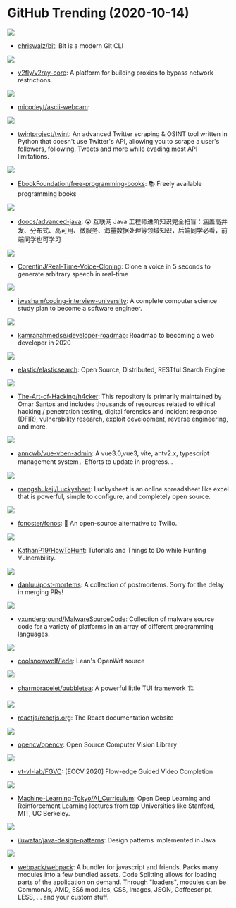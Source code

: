 # GitHub Trending (2020-10-14)

![](https://img.shields.io/badge/Go-New%20553-green?style=flat-square&logo=appveyor)
- [chriswalz/bit](https://github.com/chriswalz/bit): Bit is a modern Git CLI

![](https://img.shields.io/badge/Go-New%20188-green?style=flat-square&logo=appveyor)
- [v2fly/v2ray-core](https://github.com/v2fly/v2ray-core): A platform for building proxies to bypass network restrictions.

![](https://img.shields.io/badge/Python-New%2058-green?style=flat-square&logo=appveyor)
- [micodeyt/ascii-webcam](https://github.com/micodeyt/ascii-webcam): 

![](https://img.shields.io/badge/Python-New%20172-green?style=flat-square&logo=appveyor)
- [twintproject/twint](https://github.com/twintproject/twint): An advanced Twitter scraping & OSINT tool written in Python that doesn't use Twitter's API, allowing you to scrape a user's followers, following, Tweets and more while evading most API limitations.

![](https://img.shields.io/badge/none-New%20361-green?style=flat-square&logo=appveyor)
- [EbookFoundation/free-programming-books](https://github.com/EbookFoundation/free-programming-books): 📚 Freely available programming books

![](https://img.shields.io/badge/Java-New%20265-green?style=flat-square&logo=appveyor)
- [doocs/advanced-java](https://github.com/doocs/advanced-java): 😮 互联网 Java 工程师进阶知识完全扫盲：涵盖高并发、分布式、高可用、微服务、海量数据处理等领域知识，后端同学必看，前端同学也可学习

![](https://img.shields.io/badge/Python-New%20259-green?style=flat-square&logo=appveyor)
- [CorentinJ/Real-Time-Voice-Cloning](https://github.com/CorentinJ/Real-Time-Voice-Cloning): Clone a voice in 5 seconds to generate arbitrary speech in real-time

![](https://img.shields.io/badge/none-New%20396-green?style=flat-square&logo=appveyor)
- [jwasham/coding-interview-university](https://github.com/jwasham/coding-interview-university): A complete computer science study plan to become a software engineer.

![](https://img.shields.io/badge/none-New%20441-green?style=flat-square&logo=appveyor)
- [kamranahmedse/developer-roadmap](https://github.com/kamranahmedse/developer-roadmap): Roadmap to becoming a web developer in 2020

![](https://img.shields.io/badge/Java-New%2054-green?style=flat-square&logo=appveyor)
- [elastic/elasticsearch](https://github.com/elastic/elasticsearch): Open Source, Distributed, RESTful Search Engine

![](https://img.shields.io/badge/Python-New%20286-green?style=flat-square&logo=appveyor)
- [The-Art-of-Hacking/h4cker](https://github.com/The-Art-of-Hacking/h4cker): This repository is primarily maintained by Omar Santos and includes thousands of resources related to ethical hacking / penetration testing, digital forensics and incident response (DFIR), vulnerability research, exploit development, reverse engineering, and more.

![](https://img.shields.io/badge/TypeScript-New%20121-green?style=flat-square&logo=appveyor)
- [anncwb/vue-vben-admin](https://github.com/anncwb/vue-vben-admin): A vue3.0,vue3, vite, antv2.x, typescript management system，Efforts to update in progress...

![](https://img.shields.io/badge/JavaScript-New%20442-green?style=flat-square&logo=appveyor)
- [mengshukeji/Luckysheet](https://github.com/mengshukeji/Luckysheet): Luckysheet is an online spreadsheet like excel that is powerful, simple to configure, and completely open source.

![](https://img.shields.io/badge/JavaScript-New%20239-green?style=flat-square&logo=appveyor)
- [fonoster/fonos](https://github.com/fonoster/fonos): 🚀 An open-source alternative to Twilio.

![](https://img.shields.io/badge/none-New%2094-green?style=flat-square&logo=appveyor)
- [KathanP19/HowToHunt](https://github.com/KathanP19/HowToHunt): Tutorials and Things to Do while Hunting Vulnerability.

![](https://img.shields.io/badge/none-New%20204-green?style=flat-square&logo=appveyor)
- [danluu/post-mortems](https://github.com/danluu/post-mortems): A collection of postmortems. Sorry for the delay in merging PRs!

![](https://img.shields.io/badge/Assembly-New%20112-green?style=flat-square&logo=appveyor)
- [vxunderground/MalwareSourceCode](https://github.com/vxunderground/MalwareSourceCode): Collection of malware source code for a variety of platforms in an array of different programming languages.

![](https://img.shields.io/badge/C-New%2050-green?style=flat-square&logo=appveyor)
- [coolsnowwolf/lede](https://github.com/coolsnowwolf/lede): Lean's OpenWrt source

![](https://img.shields.io/badge/Go-New%20595-green?style=flat-square&logo=appveyor)
- [charmbracelet/bubbletea](https://github.com/charmbracelet/bubbletea): A powerful little TUI framework 🏗

![](https://img.shields.io/badge/JavaScript-New%2048-green?style=flat-square&logo=appveyor)
- [reactjs/reactjs.org](https://github.com/reactjs/reactjs.org): The React documentation website

![](https://img.shields.io/badge/C%2B%2B-New%20155-green?style=flat-square&logo=appveyor)
- [opencv/opencv](https://github.com/opencv/opencv): Open Source Computer Vision Library

![](https://img.shields.io/badge/Python-New%2043-green?style=flat-square&logo=appveyor)
- [vt-vl-lab/FGVC](https://github.com/vt-vl-lab/FGVC): [ECCV 2020] Flow-edge Guided Video Completion

![](https://img.shields.io/badge/none-New%20106-green?style=flat-square&logo=appveyor)
- [Machine-Learning-Tokyo/AI_Curriculum](https://github.com/Machine-Learning-Tokyo/AI_Curriculum): Open Deep Learning and Reinforcement Learning lectures from top Universities like Stanford, MIT, UC Berkeley.

![](https://img.shields.io/badge/Java-New%20111-green?style=flat-square&logo=appveyor)
- [iluwatar/java-design-patterns](https://github.com/iluwatar/java-design-patterns): Design patterns implemented in Java

![](https://img.shields.io/badge/JavaScript-New%2088-green?style=flat-square&logo=appveyor)
- [webpack/webpack](https://github.com/webpack/webpack): A bundler for javascript and friends. Packs many modules into a few bundled assets. Code Splitting allows for loading parts of the application on demand. Through "loaders", modules can be CommonJs, AMD, ES6 modules, CSS, Images, JSON, Coffeescript, LESS, ... and your custom stuff.

